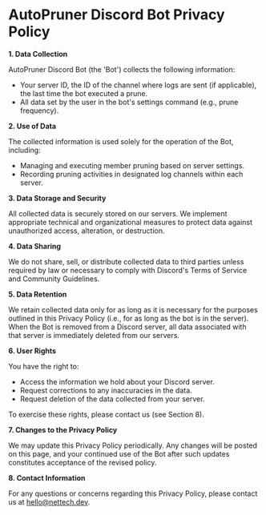 # AutoPruner Discord Bot Privacy Policy

**1. Data Collection**

AutoPruner Discord Bot (the 'Bot') collects the following information:

- Your server ID, the ID of the channel where logs are sent (if applicable), the last time the bot executed a prune.
- All data set by the user in the bot's settings command (e.g., prune frequency).

**2. Use of Data**

The collected information is used solely for the operation of the Bot, including:

- Managing and executing member pruning based on server settings.
- Recording pruning activities in designated log channels within each server.

**3. Data Storage and Security**

All collected data is securely stored on our servers. We implement appropriate technical and organizational measures to protect data against unauthorized access, alteration, or destruction.

**4. Data Sharing**

We do not share, sell, or distribute collected data to third parties unless required by law or necessary to comply with Discord's Terms of Service and Community Guidelines.

**5. Data Retention**

We retain collected data only for as long as it is necessary for the purposes outlined in this Privacy Policy (i.e., for as long as the bot is in the server). When the Bot is removed from a Discord server, all data associated with that server is immediately deleted from our servers.

**6. User Rights**

You have the right to:

- Access the information we hold about your Discord server.
- Request corrections to any inaccuracies in the data.
- Request deletion of the data collected from your server.

To exercise these rights, please contact us (see Section 8).

**7. Changes to the Privacy Policy**

We may update this Privacy Policy periodically. Any changes will be posted on this page, and your continued use of the Bot after such updates constitutes acceptance of the revised policy.

**8. Contact Information**

For any questions or concerns regarding this Privacy Policy, please contact us at hello@nettech.dev.
